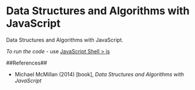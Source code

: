 Data Structures and Algorithms with JavaScript
==============================================

Data Structures and Algorithms with JavaScript.

*To run the code* - use [JavaScript Shell > js](https://developer.mozilla.org/en-US/docs/Mozilla/Projects/SpiderMonkey/Introduction_to_the_JavaScript_shell)

##References##
* Michael McMillan (2014) [book], _Data Structures and Algorithms with JavaScript_

